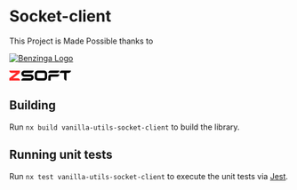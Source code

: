 # Socket-client

This Project is Made Possible thanks to

[![Benzinga Logo](https://import.cdn.thinkific.com/222214/D3r5EJy9SZaNsaY7dQsj_Benzinga-logo-navy.svg)](www.benzinga.com)

[![ZSoft Logo](https://raw.githubusercontent.com/ZNackasha/CDN/refs/heads/main/zsoft-no-size.svg)](https://github.com/znackasha)

## Building

Run `nx build vanilla-utils-socket-client` to build the library.

## Running unit tests

Run `nx test vanilla-utils-socket-client` to execute the unit tests via [Jest](https://jestjs.io).
